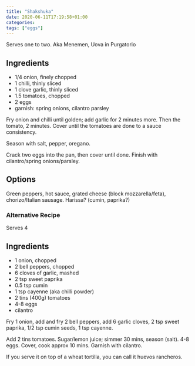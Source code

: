 ```yaml
---
title: "Shakshuka"
date: 2020-06-11T17:19:58+01:00
categories: 
tags: ["eggs"]
---
```

Serves one to two. Aka Menemen, Uova in Purgatorio

## Ingredients 
- 1/4 onion, finely chopped
- 1 chilli, thinly sliced
- 1 clove garlic, thinly sliced
- 1.5 tomatoes, chopped
- 2 eggs
- garnish: spring onions, cilantro parsley

Fry onion and chilli until golden; add garlic for 2 minutes more.  Then the tomato, 2 minutes. Cover until the tomatoes are done to a sauce consistency.

Season with salt, pepper, oregano.

Crack two eggs into the pan, then cover until done. Finish with cilantro/spring onions/parsley.

## Options
Green peppers, hot sauce, grated cheese (block mozzarella/feta), chorizo/Italian sausage. Harissa? (cumin, paprika?)

### Alternative Recipe
Serves 4

## Ingredients
- 1 onion, chopped
- 2 bell peppers, chopped
- 6 cloves of garlic, mashed
- 2 tsp sweet paprika
- 0.5 tsp cumin
- 1 tsp cayenne (aka chilli powder)
- 2 tins (400g) tomatoes
- 4-8 eggs
- cilantro

Fry 1 onion,  add and fry 2 bell peppers, add 6 garlic cloves, 2 tsp sweet paprika, 1/2 tsp cumin seeds, 1 tsp cayenne.

Add 2 tins tomatoes. Sugar/lemon juice; simmer 30 mins, season (salt). 4-8 eggs. Cover, cook approx 10 mins.  Garnish with cilantro.

If you serve it on top of a wheat tortilla, you can call it huevos rancheros.